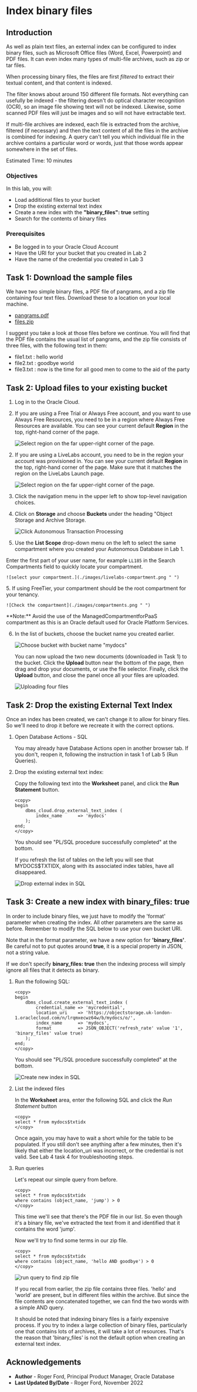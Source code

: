 # Index binary files

## Introduction

As well as plain text files, an external index can be configured to index binary files, such as Microsoft Office files (Word, Excel, Powerpoint) and PDF files. It can even index many types of multi-file archives, such as zip or tar files.

When processing binary files, the files are first *filtered* to extract their textual content, and that content is indexed. 

The filter knows about around 150 different file formats. Not everything can usefully be indexed - the filtering doesn't do optical character recognition (OCR), so an image file showing text will not be indexed. Likewise, some scanned PDF files will just be images and so will not have extractable text.

If multi-file archives are indexed, each file is extracted from the archive, filtered (if necessary) and then the text content of all the files in the archive is combined for indexing. A query can't tell you which individual file in the archive contains a particular word or words, just that those words appear somewhere in the set of files.

Estimated Time: 10 minutes

### Objectives

In this lab, you will:

* Load additional files to your bucket
* Drop the existing external text index
* Create a new index with the **"binary_files": true** setting
* Search for the contents of binary files

### Prerequisites

* Be logged in to your Oracle Cloud Account
* Have the URI for your bucket that you created in Lab 2
* Have the name of the credential you created in Lab 3

## Task 1: Download the sample files

We have two simple binary files, a PDF file of pangrams, and a zip file containing four text files. Download these to a location on your local machine.

* [pangrams.pdf](https://objectstorage.us-ashburn-1.oraclecloud.com/p/1ggC2PFheJunfA30X-MYL-3Rm8vS_9zyoqOahli8yXV_fD3cM5dP2QlKiizCGvsX/n/c4u04/b/livelabsfiles/o/data-management-library-files/pangrams.pdf "pangrams.pdf download")
* [files.zip](https://objectstorage.us-ashburn-1.oraclecloud.com/p/VEKec7t0mGwBkJX92Jn0nMptuXIlEpJ5XJA-A6C9PymRgY2LhKbjWqHeB5rVBbaV/n/c4u04/b/livelabsfiles/o/data-management-library-files/files.zip "files.zip download")

I suggest you take a look at those files before we continue. You will find that the PDF file contains the usual list of pangrams, and the zip file consists of three files, with the following text in them:

* file1.txt : hello world
* file2.txt : goodbye world
* file3.txt : now is the time for all good men to come to the aid of the party

## Task 2: Upload files to your existing bucket

1. Log in to the Oracle Cloud.

<if type="freetier">

2. If you are using a Free Trial or Always Free account, and you want to use Always Free Resources, you need to be in a region where Always Free Resources are available. You can see your current default **Region** in the top, right-hand corner of the page.

    ![Select region on the far upper-right corner of the page.](./images/region.png " ")

</if>
<if type="livelabs">

2. If you are using a LiveLabs account, you need to be in the region your account was provisioned in. You can see your current default **Region** in the top, right-hand corner of the page. Make sure that it matches the region on the LiveLabs Launch page.

    ![Select region on the far upper-right corner of the page.](./images/region.png " ")

</if>

3. Click the navigation menu in the upper left to show top-level navigation choices.

4. Click on **Storage** and choose **Buckets** under the heading "Object Storage and Archive Storage.

    ![Click Autonomous Transaction Processing](./images/buckets.png " ")

5. Use the __List Scope__ drop-down menu on the left to select the same compartment where you created your Autonomous Database in Lab 1.

<if type="livelabs">Enter the first part of your user name, for example `LL185` in the Search Compartments field to quickly locate your compartment.

    ![select your compartment.](./images/livelabs-compartment.png " ")

</if>
<if type="freetier">
5. If using FreeTier, your compartment should be the root compartment for your tenancy.

    ![Check the compartment](./images/compartments.png " ")
</if>

<if type="freetier">
   **Note:** Avoid the use of the ManagedCompartmentforPaaS compartment as this is an Oracle default used for Oracle Platform Services.
</if>

6. In the list of buckets, choose the bucket name you created earlier. 

    ![Choose bucket with bucket name "mydocs"](./images/choose-bucket.png " ")

    You can now upload the two new documents (downloaded in Task 1) to the bucket. Click the **Upload** button near the bottom of the page, then drag and drop your documents, or use the file selector. Finally, click the **Upload** button, and close the panel once all your files are uploaded.

    ![Uploading four files](./images/upload-binaries.png " ")

## Task 2: Drop the existing External Text Index

Once an index has been created, we can't change it to allow for binary files. So we'll need to drop it before we recreate it with the correct options.

1. Open Database Actions - SQL

    You may already have Database Actions open in another browser tab. If you don't, reopen it, following the instruction in task 1 of Lab 5 (Run Queries).

2. Drop the existing external text index:

    Copy the following text into the **Worksheet** panel, and click the **Run Statement** button.

    ```
    <copy>
    begin
        dbms_cloud.drop_external_text_index (
            index_name      => 'mydocs'
        );
    end;
    </copy>
    ```
    You should see "PL/SQL procedure successfully completed" at the bottom.

    If you refresh the list of tables on the left you will see that MYDOCS$TXTIDX, along with its associated index tables, have all disappeared.

    ![Drop external index in SQL](./images/drop-index.png " ")

## Task 3: Create a new index with **binary_files: true**

In order to include binary files, we just have to modify the 'format' parameter when creating the index. All other parameters are the same as before. Remember to modify the SQL below to use your own bucket URI.

Note that in the format parameter, we have a new option for **'binary_files'**. Be careful not to put quotes around **true**, it is a special property in JSON, not a string value.

If we don't specify **binary_files: true** then the indexing process will simply ignore all files that it detects as binary.

1. Run the following SQL:

    ```
    <copy>
    begin
        dbms_cloud.create_external_text_index (
            credential_name => 'mycredential',
            location_uri    => 'https://objectstorage.uk-london-1.oraclecloud.com/n/lrqmxecwz64w/b/mydocs/o/',
            index_name      => 'mydocs',
            format          => JSON_OBJECT('refresh_rate' value '1', 'binary_files' value true)
        );
    end;
    </copy>
    ```
    You should see "PL/SQL procedure successfully completed" at the bottom.

    ![Create new index in SQL](./images/create-new-index.png " ")

3. List the indexed files

    In the **Worksheet** area, enter the following SQL and click the *Run Statement* button

    ```
    <copy>
    select * from mydocs$txtidx
    </copy>
    ```

    Once again, you may have to wait a short while for the table to be populated. If you still don't see anything after a few minutes, then it's likely that either the location_uri was incorrect, or the credential is not valid. See Lab 4 task 4 for troubleshooting steps.

4. Run queries

    Let's repeat our simple query from before.

    ```
    <copy>
    select * from mydocs$txtidx 
    where contains (object_name, 'jump') > 0
    </copy>
    ```

    This time we'll see that there's the PDF file in our list. So even though it's a binary file, we've extracted the text from it and identified that it contains the word 'jump'.

    Now we'll try to find some terms in our zip file.

    ```
    <copy>
    select * from mydocs$txtidx 
    where contains (object_name, 'hello AND goodbye') > 0
    </copy>
    ```

    ![run query to find zip file](./images/zip-query.png " ")

    If you recall from earlier, the zip file contains three files. 'hello' and 'world' are present, but in different files within the archive. But since the file contents are concatenated together, we can find the two words with a simple AND query.

    It should be noted that indexing binary files is a fairly expensive process. If you try to index a large collection of binary files, particularly one that contains lots of archives, it will take a lot of resources. That's the reason that 'binary_files' is not the default option when creating an external text index.

## Acknowledgements

- **Author** - Roger Ford, Principal Product Manager, Oracle Database
- **Last Updated By/Date** - Roger Ford, November 2022
